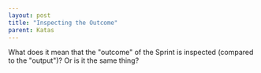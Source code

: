 ```yaml
---
layout: post
title: "Inspecting the Outcome"
parent: Katas
---
```

What does it mean that the "outcome" of the Sprint is inspected (compared to the "output")? Or is it the same thing?
